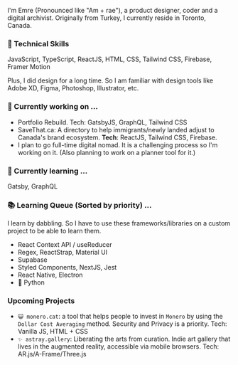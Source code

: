 I'm Emre (Pronounced like "Am + rae"), a product designer, coder and a digital archivist. Originally from Turkey, I currently reside in Toronto, Canada. 

### 📐 Technical Skills
JavaScript, TypeScript, ReactJS, HTML, CSS, Tailwind CSS, Firebase, Framer Motion

Plus, I did design for a long time. So I am familiar with design tools like Adobe XD, Figma, Photoshop, Illustrator, etc.

### 🔭 Currently working on ...
  - Portfolio Rebuild. Tech: GatsbyJS, GraphQL, Tailwind CSS
  - SaveThat.ca: A directory to help immigrants/newly landed adjust to Canada's brand ecosystem. **Tech**: ReactJS, Tailwind CSS, Firebase.
  - I plan to go full-time digital nomad. It is a challenging process so I'm working on it. (Also planning to work on a planner tool for it.)

### 🌱 Currently learning ...
Gatsby, GraphQL

### 📚 Learning Queue (Sorted by priority) ...
I learn by dabbling. So I have to use these frameworks/libraries on a custom project to be able to learn them.
  - React Context API / useReducer
  - Regex, ReactStrap, Material UI
  - Supabase
  - Styled Components, NextJS, Jest
  - React Native, Electron
  - 🐍 Python

### Upcoming Projects
  - `😺 monero.cat`: a tool that helps people to invest in `Monero` by using the `Dollar Cost Averaging` method. Security and Privacy is a priority. Tech: Vanilla JS, HTML + CSS
  - `✨ astray.gallery`: Liberating the arts from curation. Indie art gallery that lives in the augmented reality, accessible via mobile browsers. Tech: AR.js/A-Frame/Three.js
